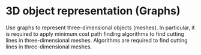 # 3D object representation (Graphs)

Use graphs to represent three-dimensional objects (meshes). 
In particular, it is required to apply minimum cost path finding algorithms to find cutting lines in three-dimensional meshes.
Algorithms are required to find cutting lines in three-dimensional meshes.